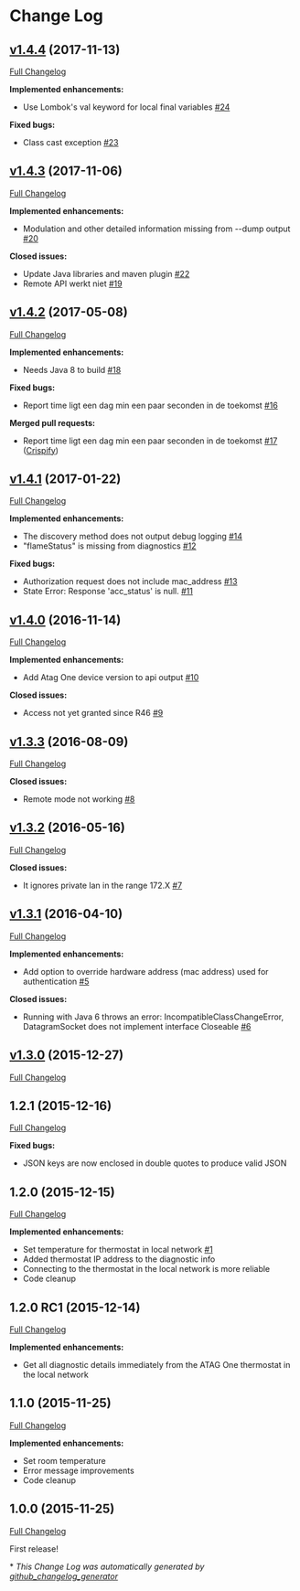 # Change Log

## [v1.4.4](https://github.com/kozmoz/atag-one-api/tree/v1.4.4) (2017-11-13)
[Full Changelog](https://github.com/kozmoz/atag-one-api/compare/v1.4.3...v1.4.4)

**Implemented enhancements:**

- Use Lombok's val keyword for local final variables [\#24](https://github.com/kozmoz/atag-one-api/issues/24)

**Fixed bugs:**

- Class cast exception [\#23](https://github.com/kozmoz/atag-one-api/issues/23)

## [v1.4.3](https://github.com/kozmoz/atag-one-api/tree/v1.4.3) (2017-11-06)
[Full Changelog](https://github.com/kozmoz/atag-one-api/compare/v1.4.2...v1.4.3)

**Implemented enhancements:**

- Modulation and other detailed information missing from --dump output [\#20](https://github.com/kozmoz/atag-one-api/issues/20)

**Closed issues:**

- Update Java libraries and maven plugin [\#22](https://github.com/kozmoz/atag-one-api/issues/22)
- Remote API werkt niet [\#19](https://github.com/kozmoz/atag-one-api/issues/19)

## [v1.4.2](https://github.com/kozmoz/atag-one-api/tree/v1.4.2) (2017-05-08)
[Full Changelog](https://github.com/kozmoz/atag-one-api/compare/v1.4.1...v1.4.2)

**Implemented enhancements:**

- Needs Java 8 to build [\#18](https://github.com/kozmoz/atag-one-api/issues/18)

**Fixed bugs:**

- Report time ligt een dag min een paar seconden in de toekomst [\#16](https://github.com/kozmoz/atag-one-api/issues/16)

**Merged pull requests:**

-  Report time ligt een dag min een paar seconden in de toekomst [\#17](https://github.com/kozmoz/atag-one-api/pull/17) ([Crispify](https://github.com/Crispify))

## [v1.4.1](https://github.com/kozmoz/atag-one-api/tree/v1.4.1) (2017-01-22)
[Full Changelog](https://github.com/kozmoz/atag-one-api/compare/v1.4.0...v1.4.1)

**Implemented enhancements:**

- The discovery method does not output debug logging [\#14](https://github.com/kozmoz/atag-one-api/issues/14)
- "flameStatus" is missing from diagnostics [\#12](https://github.com/kozmoz/atag-one-api/issues/12)

**Fixed bugs:**

- Authorization request does not include mac\_address [\#13](https://github.com/kozmoz/atag-one-api/issues/13)
- State Error: Response 'acc\_status' is null. [\#11](https://github.com/kozmoz/atag-one-api/issues/11)

## [v1.4.0](https://github.com/kozmoz/atag-one-api/tree/v1.4.0) (2016-11-14)
[Full Changelog](https://github.com/kozmoz/atag-one-api/compare/v1.3.3...v1.4.0)

**Implemented enhancements:**

- Add Atag One device version to api output [\#10](https://github.com/kozmoz/atag-one-api/issues/10)

**Closed issues:**

- Access not yet granted since R46 [\#9](https://github.com/kozmoz/atag-one-api/issues/9)

## [v1.3.3](https://github.com/kozmoz/atag-one-api/tree/v1.3.3) (2016-08-09)
[Full Changelog](https://github.com/kozmoz/atag-one-api/compare/v1.3.2...v1.3.3)

**Closed issues:**

- Remote mode not working [\#8](https://github.com/kozmoz/atag-one-api/issues/8)

## [v1.3.2](https://github.com/kozmoz/atag-one-api/tree/v1.3.2) (2016-05-16)
[Full Changelog](https://github.com/kozmoz/atag-one-api/compare/v1.3.1...v1.3.2)

**Closed issues:**

- It ignores private lan in the range 172.X [\#7](https://github.com/kozmoz/atag-one-api/issues/7)

## [v1.3.1](https://github.com/kozmoz/atag-one-api/tree/v1.3.1) (2016-04-10)
[Full Changelog](https://github.com/kozmoz/atag-one-api/compare/v1.3.0...v1.3.1)

**Implemented enhancements:**

- Add option to override hardware address \(mac address\) used for authentication [\#5](https://github.com/kozmoz/atag-one-api/issues/5)

**Closed issues:**

- Running with Java 6 throws an error: IncompatibleClassChangeError, DatagramSocket does not implement interface Closeable [\#6](https://github.com/kozmoz/atag-one-api/issues/6)

## [v1.3.0](https://github.com/kozmoz/atag-one-api/tree/v1.3.0) (2015-12-27)
[Full Changelog](https://github.com/kozmoz/atag-one-api/compare/v1.3.0-rc1...v1.3.0)

## 1.2.1 (2015-12-16)
[Full Changelog](https://github.com/kozmoz/atag-one-api/compare/v1-2-0...v1-2-1)

**Fixed bugs:**

- JSON keys are now enclosed in double quotes to produce valid JSON

## 1.2.0 (2015-12-15)
[Full Changelog](https://github.com/kozmoz/atag-one-api/compare/v1-2-0-rc1...v1-2-0)

**Implemented enhancements:**

- Set temperature for thermostat in local network [\#1](https://github.com/kozmoz/atag-one-api/issues/1)
- Added thermostat IP address to the diagnostic info
- Connecting to the thermostat in the local network is more reliable
- Code cleanup

## 1.2.0 RC1 (2015-12-14)
[Full Changelog](https://github.com/kozmoz/atag-one-api/compare/v1-1-0...v1-2-0-rc1)

**Implemented enhancements:**

- Get all diagnostic details immediately from the ATAG One thermostat in the local network

## 1.1.0 (2015-11-25)
[Full Changelog](https://github.com/kozmoz/atag-one-api/compare/v1-0-0...v1-1-0)

**Implemented enhancements:**

- Set room temperature 
- Error message improvements 
- Code cleanup

## 1.0.0 (2015-11-25)
[Full Changelog](https://github.com/kozmoz/atag-one-api/compare/1.0.0...v1-0-0)

First release!


\* *This Change Log was automatically generated by [github_changelog_generator](https://github.com/skywinder/Github-Changelog-Generator)*